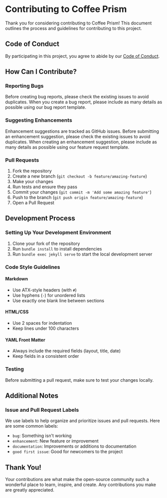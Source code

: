 # Contributing to Coffee Prism

Thank you for considering contributing to Coffee Prism! This document outlines the process and guidelines for contributing to this project.

## Code of Conduct

By participating in this project, you agree to abide by our [Code of Conduct](CODE_OF_CONDUCT.md).

## How Can I Contribute?

### Reporting Bugs

Before creating bug reports, please check the existing issues to avoid duplicates. When you create a bug report, please include as many details as possible using our bug report template.

### Suggesting Enhancements

Enhancement suggestions are tracked as GitHub issues. Before submitting an enhancement suggestion, please check the existing issues to avoid duplicates. When creating an enhancement suggestion, please include as many details as possible using our feature request template.

### Pull Requests

1. Fork the repository
2. Create a new branch (`git checkout -b feature/amazing-feature`)
3. Make your changes
4. Run tests and ensure they pass
5. Commit your changes (`git commit -m 'Add some amazing feature'`)
6. Push to the branch (`git push origin feature/amazing-feature`)
7. Open a Pull Request

## Development Process

### Setting Up Your Development Environment

1. Clone your fork of the repository
2. Run `bundle install` to install dependencies
3. Run `bundle exec jekyll serve` to start the local development server

### Code Style Guidelines

#### Markdown

- Use ATX-style headers (with `#`)
- Use hyphens (`-`) for unordered lists
- Use exactly one blank line between sections

#### HTML/CSS

- Use 2 spaces for indentation
- Keep lines under 100 characters

#### YAML Front Matter

- Always include the required fields (layout, title, date)
- Keep fields in a consistent order

### Testing

Before submitting a pull request, make sure to test your changes locally.

## Additional Notes

### Issue and Pull Request Labels

We use labels to help organize and prioritize issues and pull requests. Here are some common labels:

- `bug`: Something isn't working
- `enhancement`: New feature or improvement
- `documentation`: Improvements or additions to documentation
- `good first issue`: Good for newcomers to the project

## Thank You!

Your contributions are what make the open-source community such a wonderful place to learn, inspire, and create. Any contributions you make are greatly appreciated. 
